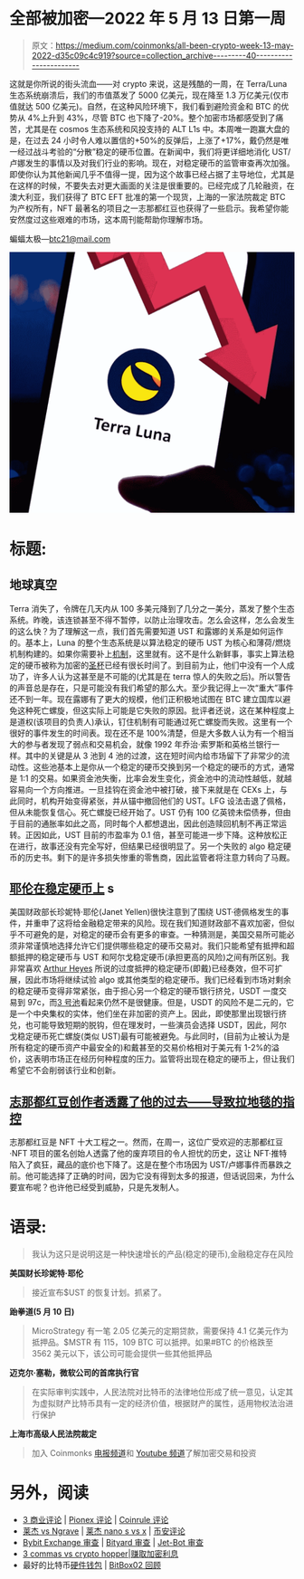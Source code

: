 # 全部被加密—2022 年 5 月 13 日第一周

> 原文：<https://medium.com/coinmonks/all-been-crypto-week-13-may-2022-d35c09c4c919?source=collection_archive---------40----------------------->

这就是你所说的街头流血——对 crypto 来说，这是残酷的一周，在 Terra/Luna 生态系统崩溃后，我们的市值蒸发了 5000 亿美元，现在降至 1.3 万亿美元(仅市值就达 500 亿美元)。自然，在这种风险环境下，我们看到避险资金和 BTC 的优势从 4%上升到 43%，尽管 BTC 也下降了-20%。整个加密市场都感受到了痛苦，尤其是在 cosmos 生态系统和风投支持的 ALT L1s 中。本周唯一跑赢大盘的是，在过去 24 小时令人难以置信的+50%的反弹后，上涨了+17%，戴仍然是唯一经过战斗考验的“分散”稳定的硬币位置。在新闻中，我们将更详细地消化 UST/卢娜发生的事情以及对我们行业的影响。现在，对稳定硬币的监管审查再次加强。即使你认为其他新闻几乎不值得一提，因为这个故事已经占据了主导地位，尤其是在这样的时候，不要失去对更大画面的关注是很重要的。已经完成了几轮融资，在澳大利亚，我们获得了 BTC EFT 批准的第一个现货，上海的一家法院裁定 BTC 为产权所有，NFT 最著名的项目之一志那都红豆也获得了一些启示。我希望你能安然度过这些艰难的市场，这本周刊能帮助你理解市场。

蝙蝠太极—[btc21@mail.com](mailto:btc21@mail.com)

![](img/ddb809b935584f1bf92847649f2e45ff.png)

# 标题:

## 地球真空

Terra 消失了，令牌在几天内从 100 多美元降到了几分之一美分，蒸发了整个生态系统。昨晚，该连锁甚至不得不暂停，以防止治理攻击。怎么会这样，怎么会发生的这么快？为了理解这一点，我们首先需要知道 UST 和露娜的关系是如何运作的。基本上，Luna 的整个生态系统是以算法稳定的硬币 UST 为核心和薄荷/燃烧机制构建的。如果你需要补上[机制](https://www.youtube.com/watch?v=KqpGMoYZMhY)，这里就有。这不是什么新鲜事，事实上算法稳定的硬币被称为加密的[圣杯](https://twitter.com/zhusu/status/1508603726143328256?s=20&t=fmRPrZm8_KOj0zIuf2dTdg)已经有很长时间了。到目前为止，他们中没有一个人成功了，许多人认为这甚至是不可能的(尤其是在 terra 惊人的失败之后)。所以警告的声音总是存在，只是可能没有我们希望的那么大。至少我记得上一次“重大”事件还不到一年。现在露娜有了更大的规模，他们正积极地试图在 BTC 建立国库以避免这种死亡螺旋，但这实际上可能是它失败的原因。批评者还说，这在某种程度上是道权(该项目的负责人)承认，钉住机制有可能通过死亡螺旋而失败。这里有一个很好的事件发生的时间表。现在还不是 100%清楚，但是大多数人认为有一个相当大的参与者发现了弱点和交易机会，就像 1992 年乔治·索罗斯和英格兰银行一样。其中的关键是从 3 池到 4 池的过渡，这在短时间内给市场留下了非常少的流动性。这些池基本上是你从一个稳定的硬币交换到另一个稳定的硬币的方式，通常是 1:1 的交易。如果资金池失衡，比率会发生变化，资金池中的流动性越低，就越容易向一个方向推进。一旦挂钩在资金池中被打破，接下来就是在 CEXs 上，与此同时，机构开始变得紧张，并从锚中撤回他们的 UST。LFG 设法击退了佩格，但从未能恢复信心。死亡螺旋已经开始了。UST 仍有 100 亿英镑未偿债券，但由于目前的通胀率如此之高，同时每个人都想退出，因此创造赎回机制不再正常运转。正因如此，UST 目前的市盈率为 0.1 倍，甚至可能进一步下降。这种放松正在进行，故事还没有完全写好，但结果已经很明显了。另一个失败的 algo 稳定硬币的历史书。剩下的是许多损失惨重的零售商，因此监管者将注意力转向了马厩。

## [耶伦在稳定硬币上](https://www.wsj.com/articles/yellen-renews-call-for-stablecoin-regulation-after-terrausd-stumble-11652208165) s

美国财政部长珍妮特·耶伦(Janet Yellen)很快注意到了围绕 UST·德佩格发生的事件，并重申了这将给金融稳定带来的风险。现在我们知道财政部不喜欢加密，但似乎不可避免的是，对稳定的硬币会有更多的审查。一种猜测是，美国交易所可能必须非常谨慎地选择允许它们提供哪些稳定的硬币交易对。我们只能希望有抵押和超额抵押的稳定硬币与 UST 和阿尔戈稳定硬币(承担更高的风险)之间有所区别。我非常喜欢 [Arthur Heyes](https://cryptohayes.medium.com/luna-brothers-inc-712ec5abe199) 所说的过度抵押的稳定硬币(即戴)已经奏效，但不可扩展，因此市场将继续试验 algo 或其他类型的稳定硬币。我们已经看到市场对剩余的稳定硬币变得非常紧张，由于担心另一个稳定的硬币银行挤兑，USDT 一度交易到 97c，而[3 号池](https://curve.fi/3pool)看起来仍然不是很健康。但是，USDT 的风险不是二元的，它是一个中央集权的实体，他们坐在非加密的资产上。因此，即使那里出现银行挤兑，也可能导致短期的脱钩，但在理发时，一些演员会选择 USDT，因此，阿尔戈稳定硬币死亡螺旋(类似 UST)最有可能被避免。与此同时，(目前为止被认为是所有稳定的硬币资产中最安全的)和戴甚至的交易价格相对于美元有 1-2%的溢价，这表明市场正在经历何种程度的压力。监管将出现在稳定的硬币上，但让我们希望它不会削弱该行业和创新。

## [志那都红豆创作者透露了他的过去——导致拉地毯的指控](https://blockworks.co/trading-volumes-spike-on-azuki-nfts-after-creator-admits-to-failed-projects/)

志那都红豆是 NFT 十大工程之一。然而，在周一，这位广受欢迎的志那都红豆·NFT 项目的匿名创始人透露了他的废弃项目的令人担忧的历史，这让 NFT·推特陷入了疯狂，藏品的底价也下降了。这是在整个市场因为 UST/卢娜事件而暴跌之前。他可能选择了正确的时间，因为它没有得到太多的报道，但话说回来，为什么要宣布呢？也许他已经受到威胁，只是先发制人。

# **语录:**

> 我认为这只是说明这是一种快速增长的产品(稳定的硬币),金融稳定存在风险

**美国财长珍妮特·耶伦**

> 接近宣布$UST 的恢复计划。抓紧了。

**跆拳道(5 月 10 日)**

> MicroStrategy 有一笔 2.05 亿美元的定期贷款，需要保持 4.1 亿美元作为抵押品。$MSTR 有 115，109 BTC 可以抵押。如果#BTC 的价格跌至 3562 美元以下，该公司可能会提供一些其他抵押品

**迈克尔·塞勒，微软公司的首席执行官**

> 在实际审判实践中，人民法院对比特币的法律地位形成了统一意见，认定其为虚拟财产比特币具有一定的经济价值，根据财产的属性，适用物权法治进行保护

**上海市高级人民法院裁定**

> 加入 Coinmonks [电报频道](https://t.me/coincodecap)和 [Youtube 频道](https://www.youtube.com/c/coinmonks/videos)了解加密交易和投资

# 另外，阅读

*   [3 商业评论](/coinmonks/3commas-review-an-excellent-crypto-trading-bot-2020-1313a58bec92) | [Pionex 评论](https://coincodecap.com/pionex-review-exchange-with-crypto-trading-bot) | [Coinrule 评论](/coinmonks/coinrule-review-2021-a-beginner-friendly-crypto-trading-bot-daf0504848ba)
*   [莱杰 vs Ngrave](/coinmonks/ledger-vs-ngrave-zero-7e40f0c1d694) | [莱杰 nano s vs x](/coinmonks/ledger-nano-s-vs-x-battery-hardware-price-storage-59a6663fe3b0) | [币安评论](/coinmonks/binance-review-ee10d3bf3b6e)
*   [Bybit Exchange 审查](/coinmonks/bybit-exchange-review-dbd570019b71) | [Bityard 审查](https://coincodecap.com/bityard-reivew) | [Jet-Bot 审查](https://coincodecap.com/jet-bot-review)
*   [3 commas vs crypto hopper](/coinmonks/3commas-vs-pionex-vs-cryptohopper-best-crypto-bot-6a98d2baa203)|[赚取加密利息](/coinmonks/earn-crypto-interest-b10b810fdda3)
*   最好的比特币[硬件钱包](/coinmonks/hardware-wallets-dfa1211730c6) | [BitBox02 回顾](/coinmonks/bitbox02-review-your-swiss-bitcoin-hardware-wallet-c36c88fff29)